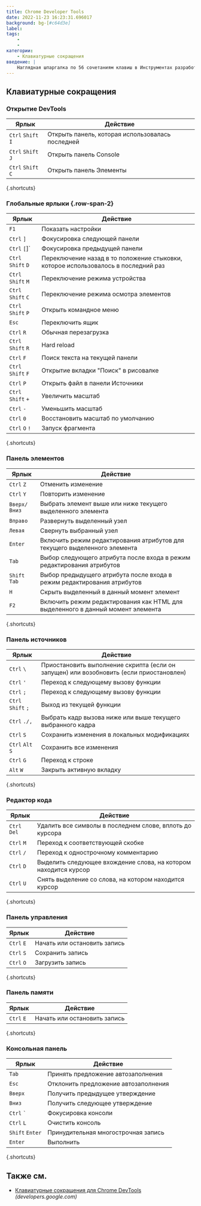 ```yaml
---
title: Chrome Developer Tools
date: 2022-11-23 16:23:31.696017
background: bg-[#c64d3e]
label:
tags:
    -
    -
категории:
    - Клавиатурные сокращения
введение: |
    Наглядная шпаргалка по 56 сочетаниям клавиш в Инструментах разработчика Chrome
---
```




Клавиатурные сокращения
------------------



### Открытие DevTools

Ярлык | Действие
---|---
`Ctrl` `Shift` `I` | Открыть панель, которая использовалась последней
`Ctrl` `Shift` `J` | Открыть панель Console
`Ctrl` `Shift` `C` | Открыть панель Элементы
{.shortcuts}


### Глобальные ярлыки {.row-span-2}

Ярлык | Действие
---|---
`F1` | Показать настройки
`Ctrl` `]` | Фокусировка следующей панели
`Ctrl` `[`]` | Фокусировка предыдущей панели
`Ctrl` `Shift` `D` | Переключение назад в то положение стыковки, которое использовалось в последний раз
`Ctrl` `Shift` `M` | Переключение режима устройства
`Ctrl` `Shift` `C` | Переключение режима осмотра элементов
`Ctrl` `Shift` `P` | Открыть командное меню
`Esc` | Переключить ящик
`Ctrl` `R` | Обычная перезагрузка
`Ctrl` `Shift` `R` | Hard reload
`Ctrl` `F` | Поиск текста на текущей панели
`Ctrl` `Shift` `F` | Открытие вкладки "Поиск" в рисовалке
`Ctrl` `P` | Открыть файл в панели Источники
`Ctrl` `Shift` `+` | Увеличить масштаб
`Ctrl` `-` | Уменьшить масштаб
`Ctrl` `0` | Восстановить масштаб по умолчанию
`Ctrl` `O` `!` | Запуск фрагмента
{.shortcuts}


### Панель элементов

Ярлык | Действие
---|---
`Ctrl` `Z` | Отменить изменение
`Ctrl` `Y` | Повторить изменение
`Вверх/Вниз` | Выбрать элемент выше или ниже текущего выделенного элемента
`Вправо` | Развернуть выделенный узел
`Левая` | Свернуть выбранный узел
`Enter` | Включить режим редактирования атрибутов для текущего выделенного элемента
`Tab` | Выбор следующего атрибута после входа в режим редактирования атрибутов
`Shift` `Tab` | Выбор предыдущего атрибута после входа в режим редактирования атрибутов
`H` | Скрыть выделенный в данный момент элемент
`F2` | Включить режим редактирования как HTML для выделенного в данный момент элемента
{.shortcuts}


### Панель источников

Ярлык | Действие
---|---
`Ctrl` `\` | Приостановить выполнение скрипта (если он запущен) или возобновить (если приостановлен)
`Ctrl` `'` | Переход к следующему вызову функции
`Ctrl` `;` | Переход к следующему вызову функции
`Ctrl` `Shift` `;` | Выход из текущей функции
`Ctrl` `./,` | Выбрать кадр вызова ниже или выше текущего выбранного кадра
`Ctrl` `S` | Сохранить изменения в локальных модификациях
`Ctrl` `Alt` `S` | Сохранить все изменения
`Ctrl` `G` | Переход к строке
`Alt` `W` | Закрыть активную вкладку
{.shortcuts}


### Редактор кода

Ярлык | Действие
---|---
`Ctrl` `Del` | Удалить все символы в последнем слове, вплоть до курсора
`Ctrl` `M` | Переход к соответствующей скобке
`Ctrl` `/` | Переход к однострочному комментарию
`Ctrl` `D` | Выделить следующее вхождение слова, на котором находится курсор
`Ctrl` `U` | Снять выделение со слова, на котором находится курсор
{.shortcuts}


### Панель управления

Ярлык | Действие
---|---
`Ctrl` `E` | Начать или остановить запись
`Ctrl` `S` | Сохранить запись
`Ctrl` `O` | Загрузить запись
{.shortcuts}


### Панель памяти

Ярлык | Действие
---|---
`Ctrl` `E` | Начать или остановить запись
{.shortcuts}


### Консольная панель

Ярлык | Действие
---|---
`Tab` | Принять предложение автозаполнения
`Esc` | Отклонить предложение автозаполнения
`Вверх` | Получить предыдущее утверждение
`Вниз` | Получить следующее утверждение
`Ctrl` <code>\`</code> | Фокусировка консоли
`Ctrl` `L` | Очистить консоль
`Shift` `Enter` | Принудительная многострочная запись
`Enter` | Выполнить
{.shortcuts}




Также см.
--------
- [Клавиатурные сокращения для Chrome DevTools](https://developers.google.com/web/tools/chrome-devtools/shortcuts) _(developers.google.com)_
